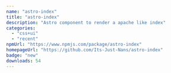 ```yaml
---
name: "astro-index"
title: "astro-index"
description: "Astro component to render a apache like index"
categories:
  - "css+ui"
  - "recent"
npmUrl: "https://www.npmjs.com/package/astro-index"
homepageUrl: "https://github.com/Its-Just-Nans/astro-index"
badge: "new"
downloads: 54
---
```

